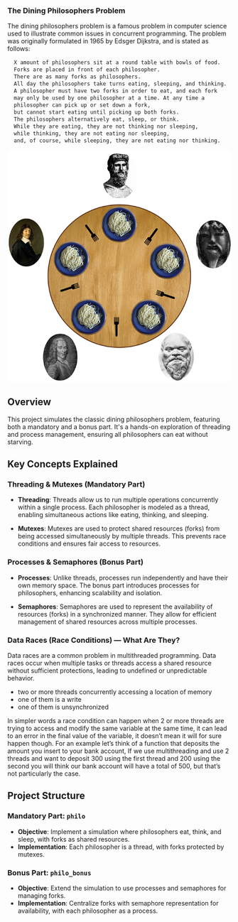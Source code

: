 ### The Dining Philosophers Problem
The dining philosophers problem is a famous problem in computer science used to illustrate common issues in concurrent programming. The problem was originally formulated in 1965 by Edsger Dijkstra, and is stated as follows:

      X amount of philosophers sit at a round table with bowls of food.
      Forks are placed in front of each philosopher.
      There are as many forks as philosophers.
      All day the philosophers take turns eating, sleeping, and thinking.
      A philosopher must have two forks in order to eat, and each fork
      may only be used by one philosopher at a time. At any time a
      philosopher can pick up or set down a fork,
      but cannot start eating until picking up both forks.
      The philosophers alternatively eat, sleep, or think.
      While they are eating, they are not thinking nor sleeping,
      while thinking, they are not eating nor sleeping,
      and, of course, while sleeping, they are not eating nor thinking.
      
  ![Image Description](https://github.com/iobba/philosophers/blob/master/philo/zphilo_img.png)

## Overview

This project simulates the classic dining philosophers problem, featuring both a mandatory and a bonus part. It's a hands-on exploration of threading and process management, ensuring all philosophers can eat without starving.

## Key Concepts Explained

### Threading & Mutexes (Mandatory Part)

- **Threading**: Threads allow us to run multiple operations concurrently within a single process. Each philosopher is modeled as a thread, enabling simultaneous actions like eating, thinking, and sleeping.

- **Mutexes**: Mutexes are used to protect shared resources (forks) from being accessed simultaneously by multiple threads. This prevents race conditions and ensures fair access to resources.

### Processes & Semaphores (Bonus Part)

- **Processes**: Unlike threads, processes run independently and have their own memory space. The bonus part introduces processes for philosophers, enhancing scalability and isolation.

- **Semaphores**: Semaphores are used to represent the availability of resources (forks) in a synchronized manner. They allow for efficient management of shared resources across multiple processes.

### Data Races (Race Conditions) — What Are They?
Data races are a common problem in multithreaded programming. Data races occur when multiple tasks or threads access a shared resource without sufficient protections, leading to undefined or unpredictable behavior.

- two or more threads concurrently accessing a location of memory
- one of them is a write
- one of them is unsynchronized
  
In simpler words a race condition can happen when 2 or more threads are trying to access and modify the same variable at the same time, it can lead to an error in the final value of the variable, it doesn’t mean it will for sure happen though. For an example let’s think of a function that deposits the amount you insert to your bank account, If we use multithreading and use 2 threads and want to deposit 300 using the first thread and 200 using the second you will think our bank account will have a total of 500, but that’s not particularly the case.

## Project Structure

### Mandatory Part: `philo`

- **Objective**: Implement a simulation where philosophers eat, think, and sleep, with forks as shared resources.
- **Implementation**: Each philosopher is a thread, with forks protected by mutexes.

### Bonus Part: `philo_bonus`

- **Objective**: Extend the simulation to use processes and semaphores for managing forks.
- **Implementation**: Centralize forks with semaphore representation for availability, with each philosopher as a process.
